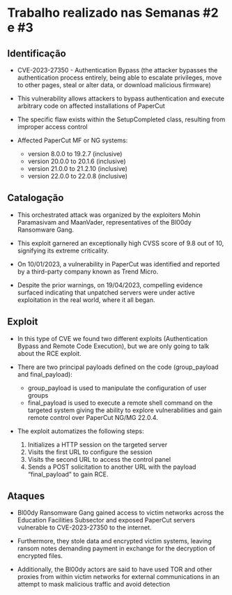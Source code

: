 # Trabalho realizado nas Semanas #2 e #3

## Identificação

- CVE-2023-27350 - Authentication Bypass (the attacker bypasses the authentication process entirely, being able to escalate privileges, move to other pages, steal or alter data, or download malicious firmware)

- This vulnerability allows attackers to bypass authentication and execute arbitrary code on affected installations of PaperCut

- The specific flaw exists within the SetupCompleted class, resulting from improper access control

- Affected PaperCut MF or NG systems:
    - version 8.0.0 to 19.2.7 (inclusive)
    - version 20.0.0 to 20.1.6 (inclusive)
    - version 21.0.0 to 21.2.10 (inclusive)
    - version 22.0.0 to 22.0.8 (inclusive)


## Catalogação

- This orchestrated attack was organized by the exploiters Mohin Paramasivam and MaanVader, representatives of the Bl00dy Ransomware Gang. 

- This exploit garnered an exceptionally high CVSS score of 9.8 out of 10, signifying its extreme criticality.

- On 10/01/2023, a vulnerability in PaperCut was identified and reported by a third-party company known as Trend Micro. 

- Despite the prior warnings, on 19/04/2023, compelling evidence surfaced indicating that unpatched servers were under active exploitation in the real world, where it all began.

## Exploit

- In this type of CVE we found two different exploits (Authentication Bypass and Remote Code Execution), but we are only going to talk about the RCE exploit.

- There are two principal payloads defined on the code (group_payload and final_payload):
    - group_payload is used to manipulate the configuration of user groups 
    - final_payload is used to execute a remote shell command on the targeted system giving the ability to explore vulnerabilities and gain remote control over PaperCut NG/MG 22.0.4.

- The exploit automatizes the following steps:
    1. Initializes a HTTP session on the targeted server 
    2. Visits the first URL to configure the session 
    3. Visits the second URL to access the control panel 
    4. Sends a POST solicitation to another URL with the payload “final_payload” to gain RCE.


## Ataques

- Bl00dy Ransomware Gang gained access to victim networks across the Education Facilities Subsector and exposed PaperCut servers vulnerable to CVE-2023-27350 to the internet.

- Furthermore, they stole data and encrypted victim systems, leaving ransom notes demanding payment in exchange for the decryption of encrypted files.

- Additionally, the Bl00dy actors are said to have used TOR and other proxies from within victim networks for external communications in an attempt to mask malicious traffic and avoid detection
